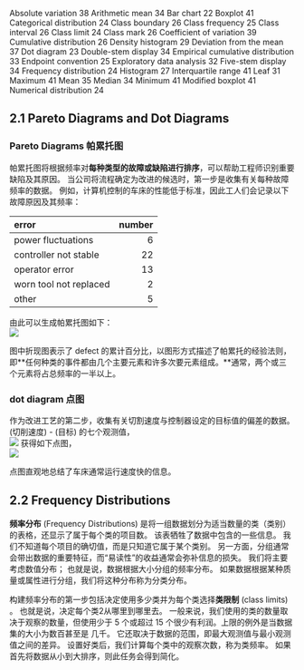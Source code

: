 Absolute variation 38 
Arithmetic mean 34 
Bar chart 22
Boxplot 41 
Categorical distribution 24 
Class boundary 26 
Class frequency 25 
Class interval 26 
Class limit 24 
Class mark 26
Coefficient of variation 39 
Cumulative distribution 26 
Density histogram 29 
Deviation from the mean 37 
Dot diagram 23 
Double-stem display 34 
Empirical cumulative distribution 33 
Endpoint convention 25 
Exploratory data analysis 32 
Five-stem display 34
Frequency distribution 24 
Histogram 27 
Interquartile range 41 
Leaf 31 
Maximum 41 
Mean 35 
Median 34 
Minimum 41 
Modified boxplot 41
Numerical distribution 24

## 2.1 Pareto Diagrams and Dot Diagrams

### Pareto Diagrams 帕累托图

帕累托图将根据频率对**每种类型的故障或缺陷进行排序**，可以帮助工程师识别重要缺陷及其原因。 当公司将流程确定为改进的候选时，第一步是收集有关每种故障频率的数据。 例如，计算机控制的车床的性能低于标准，因此工人们会记录以下故障原因及其频率：
 
 | error                  | number |
 |:---------------------- | ------:|
 | power fluctuations     |      6 |
 | controller not stable  |     22 |
 | operator error         |     13 |
 | worn tool not replaced |      2 |
 | other                  |      5 |

由此可以生成帕累托图如下：  
![](Pasted%20image%2020220311083913.png)

图中折现图表示了 defect 的累计百分比，以图形方式描述了帕累托的经验法则，即**任何种类的事件都由几个主要元素和许多次要元素组成。**通常，两个或三个元素将占总频率的一半以上。  

 ### dot diagram 点图
 
作为改进工艺的第二步，收集有关切割速度与控制器设定的目标值的偏差的数据。 (切削速度) - (目标) 的七个观测值，  
![](Pasted%20image%2020220311090255.png)
获得如下点图，  
![](Pasted%20image%2020220311090408.png)

点图直观地总结了车床通常运行速度快的信息。

## 2.2 Frequency Distributions

**频率分布** (Frequency Distributions) 是将一组数据划分为适当数量的类（类别）的表格，还显示了属于每个类的项目数。 该表牺牲了数据中包含的一些信息。 我们不知道每个项目的确切值，而是只知道它属于某个类别。 另一方面，分组通常会带出数据的重要特征，而“易读性”的收益通常会弥补信息的损失。 我们将主要考虑数值分布； 也就是说，数据根据大小分组的频率分布。 如果数据根据某种质量或属性进行分组，我们将这种分布称为分类分布。

构建频率分布的第一步包括决定使用多少类并为每个类选择**类限制** (class limits) 。 也就是说，决定每个类2从哪里到哪里去。 一般来说，我们使用的类的数量取决于观察的数量，但使用少于 5 个或超过 15 个很少有利润。上限的例外是当数据集的大小为数百甚至是 几千。 它还取决于数据的范围，即最大观测值与最小观测值之间的差异。 设置好类后，我们计算每个类中的观察次数，称为类频率。 如果首先将数据从小到大排序，则此任务会得到简化。




